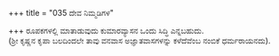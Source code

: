 +++
title = "035 ದೇವ ನಿಮ್ಮಡಿಗಳ"

+++
 ರೂಪಕಗಳಲ್ಲಿ ಮಾತಾಡುವುದು ಕುಮಾರವ್ಯಾಸನ ಒಂದು ಸಿದ್ಧಿ ಎನ್ನಬಹುದು.  
(ಶ್ರೀ ಕೃಷ್ಣನ ಕೃಪಾ ಬಲದಿಂದಲೇ ತಾವು ವನವಾಸ ಅಜ್ಞಾತವಾಸಗಳನ್ನು ಕಳೆದೆವೆಂಬ ನಂಬಿಕೆ ಧರ್ಮರಾಯನದು).